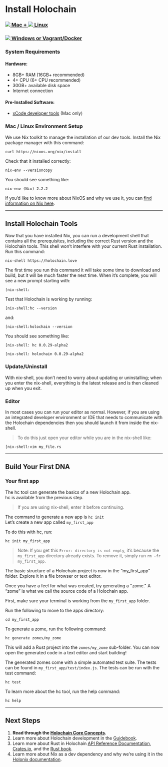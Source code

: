 # Install Holochain

<div class="h-tile-container tile-tabs">
	<div class="h-tile">
		<a href="javascript:rudrSwitchTab('tab_1', 'content_1');" id="tab_1" class="tabmenu active" onclick="window.open(this.href,'_self'); return false;">
			<h3><img src="/docs/custom/icon-apple.svg"> Mac + <img src="/docs/custom/icon-linux.svg" class="linux"> Linux</h3>
		</a>
	</div>
	<div class="h-tile">
		<a href="javascript:rudrSwitchTab('tab_2', 'content_2');" id="tab_2" class="tabmenu" onclick="window.open(this.href,'_self'); return false;">
			<h3><img src="/docs/custom/icon-windows.svg"> Windows <span>or Vagrant/Docker</span></h3>
		</a>
	</div>
</div>

<div class="tabcontent" id="content_1">

<h3>System Requirements</h3>

<h4>Hardware:</h4>

<ul>
	<li>8GB+ RAM (16GB+ recommended)</li>
	<li>4+ CPU (6+ CPU recommended)</li>
	<li>30GB+ available disk space</li>
	<li>Internet connection</li>
</ul>

<h4>Pre-Installed Software:</h4>

<ul>
	<li><a href="https://apps.apple.com/us/app/xcode/id497799835?mt=12">xCode developer tools</a> (Mac only)</li>
</ul>

<h3>Mac / Linux Environment Setup</h3>

<p>We use Nix toolkit to manage the installation of our dev tools. Install the Nix package manager with this command:</p>

```
curl https://nixos.org/nix/install
```

<p>Check that it installed correctly:</p>

```
nix-env --versioncopy
```

<p>You should see something like:</p>

<code>nix-env (Nix) 2.2.2</code>

<p>If you’d like to know more about NixOS and why we use it, you can <a href="../nix/">find information on Nix here</a>.</p>

</div>

<div class="tabcontent" id="content_2" style="display:none;">

<h3>System Requirements</h3>

<h4>Hardware:</h4>

<ul>
    <li>8GB+ RAM (16GB+ recommended)</li>
    <li>4+ CPU (6+ CPU recommended)</li>
    <li>30GB+ available disk space</li>
    <li>Internet connection</li>
</ul>

<h4>Operating System & Software:</h4>

<ul>
    <li>Windows 8+</li>
    <li>Powershell 2.0+</li>
    <li><a href="https://releases.hashicorp.com/vagrant/2.2.4/vagrant_2.2.4_x86_64.msi">Vagrant</a></li>
    <li><a href="https://download.virtualbox.org/virtualbox/6.0.8/VirtualBox-6.0.8-130520-Win.exe">VirtualBox</a></li>
    <li><a href="https://github.com/nix-community/vagrant-nixos-plugin">Vagrant nixos plugin</a></li>
</ul>

<h3>Windows Environment Setup</h3>

<p>Holochain development uses the same tools across Mac, Windows, and Linux. However the Nix toolkit, which we use to install and manage those tools, only works natively on Mac and Linux.</p>

<p>We expect this to change in the future. <a href="https://github.com/NixOS/nixpkgs/issues/30391">NixOS for Windows is in active development!</a></p>

<p>In the meantime, you will need to work with a virtual machine.</p>

<p>The process is similar to working with a local web server.<br>
There are Holochain optimized options for both <a href="https://github.com/NixOS/nixpkgs/issues/30391">Docker</a> and <a href="https://github.com/NixOS/nixpkgs/issues/30391">Vagrant</a>.<br>
It is relatively simple to create custom setups with the official NixOS boxes.</p>

<h4>This guide explains using NixOS with Vagrant/VirtualBox.</h4>

<blockquote>
Note:  <br>
All these commands assume Windows powershell 2.0+.  <br>
The basic process is the same for all systems.
</blockquote>

<p>Create a new folder:</p>

```
mkdir holochain-vagrant
```

<p>Move into the new folder:</p>

```
cd holochain-vagrant
```

<p>Copy the basic, Holochain-optimised Vagrant file:</p>

```
wget
https://gist.githubusercontent.com/thedavidmeister/8e92696538fe04cf6b44552e14d29195/raw/4dcb83b983e8dcd2f5db213b0cde5a533af556a6/Vagrantfile -outfile Vagrantfile
```

<p>Download and boot the box:</p>

```
vagrant up
```

<p>SSH into the box:</p>

```
vagrant ssh
```

<p>Move into the shared folder</p>

```
cd /vagrant
```

<p>Check that it installed correctly:</p>

```
nix-env --version
```

<p>You should see something like:</p>

<code>nix-env (Nix) 2.2.2</code>

<p>If you’d like to know more about Nix and why we use it, you can <a href="../nix/">find information on Nix here</a>.</p>
<p>If you’d like to know more the Windows / Vagrant setup you can <a href="../vagrant/">find information here</a>.</p>

</div>

---

## Install Holochain Tools

Now that you have installed Nix, you can run a development shell that contains all the prerequisites, including the correct Rust version and the Holochain tools. This shell won’t interfere with your current Rust installation. Run this command:

```
nix-shell https://holochain.love
```

The first time you run this command it will take some time to download and build, but it will be much faster the next time. When it’s complete, you will see a new prompt starting with:

<code>[nix-shell:</code>

Test that Holochain is working by running:

```
[nix-shell:hc --version
```

and:

```
[nix-shell:holochain --version
```

You should see something like:

<code>[nix-shell: hc 0.0.29-alpha2</code>

<code>[nix-shell: holochain 0.0.29-alpha2</code>

### Update/Uninstall
With nix-shell, you don’t need to worry about updating or uninstalling; when you enter the nix-shell, everything is the latest release and is then cleaned up when you exit.

### Editor
In most cases you can run your editor as normal. However, if you are using an integrated developer environment or IDE that needs to communicate with the Holochain dependencies then you should launch it from inside the nix-shell.

> To do this just open your editor while you are in the nix-shell like:

```
[nix-shell:vim my_file.rs
```

---

## Build Your First DNA

### Your first app

The hc tool can generate the basics of a new Holochain app.<br>
hc is available from the previous step.

> If you are using nix-shell, enter it before continuing.

The command to generate a new app is <code>hc init</code><br>
Let’s create a new app called <code>my_first_app</code>

To do this with hc, run:

```
hc init my_first_app
```

> Note: If you get this <code>Error: directory is not empty</code>, it’s because the <code>my_first_app</code> directory already exists. To remove it, simply run <code>rm -fr my_first_app</code>.

The basic structure of a Holochain project is now in the “my_first_app” folder. Explore it in a file browser or text editor.

Once you have a feel for what was created, try generating a "zome."
A “zome” is what we call the source code of a Holochain app.

First, make sure your terminal is working from the <code>my_first_app</code> folder.

Run the following to move to the apps directory:

```
cd my_first_app
```

To generate a zome, run the following command:

```
hc generate zomes/my_zome
```

This will add a Rust project into the <code>zomes/my_zome</code> sub-folder.
You can now open the generated code in a text editor and start building!

The generated zomes come with a simple automated test suite.
The tests can be found in <code>my_first_app/test/index.js</code>.
The tests can be run with the test command:

```
hc test
```

To learn more about the hc tool, run the help command:

```
hc help
```

---

## Next Steps

1. **Read through the [Holochain Core Concepts](../concepts/).**
2. Learn more about Holochain development in the [Guidebook](../guide/welcome/).
3. Learn more about Rust in Holochain [API Reference Documentation](../api/), [Crates.io](https://crates.io/search?q=Holochain), and the [Rust book](https://doc.rust-lang.org/book/).
4. Learn more about Nix as a dev dependency and why we’re using it in the [Holonix documentation](https://github.com/holochain/holonix).

<script>
function rudrSwitchTab(rudr_tab_id, rudr_tab_content) {
	// first of all we get all tab content blocks (I think the best way to get them by class names)
	var x = document.getElementsByClassName("tabcontent");
	var i;
	for (i = 0; i < x.length; i++) {
		x[i].style.display = 'none'; // hide all tab content
	}
	document.getElementById(rudr_tab_content).style.display = 'block'; // display the content of the tab we need
 
	// now we get all tab menu items by class names (use the next code only if you need to highlight current tab)
	var x = document.getElementsByClassName("tabmenu");
	var i;
	for (i = 0; i < x.length; i++) {
		x[i].className = 'tabmenu'; 
	}
	document.getElementById(rudr_tab_id).className = 'tabmenu active';
}
</script>